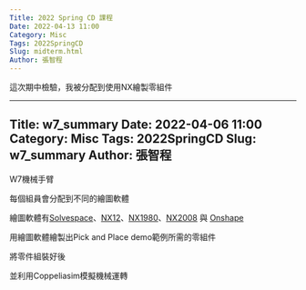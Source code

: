 ```yaml
---
Title: 2022 Spring CD 課程
Date: 2022-04-13 11:00
Category: Misc
Tags: 2022SpringCD
Slug: midterm.html
Author: 張智程
---
```


這次期中檢驗，我被分配到使用NX繪製零組件

<!-- PELICAN_END_SUMMARY -->
---
Title: w7_summary
Date: 2022-04-06 11:00
Category: Misc
Tags: 2022SpringCD
Slug: w7_summary
Author: 張智程
---

W7機械手臂

每個組員會分配到不同的繪圖軟體

繪圖軟體有[Solvespace]、[NX12]、[NX1980]、[NX2008] 與 [Onshape]

用繪圖軟體繪製出Pick and Place demo範例所需的零組件

將零件組裝好後

並利用Coppeliasim模擬機械運轉

<!-- PELICAN_END_SUMMARY -->

[Solvespace]:https://solvespace.com/index.pl
[NX12]:https://mde.tw/cd2022_guide/content/NX12.html
[NX1980]:https://mde.tw/cd2022_guide/content/NX1980.html
[NX2008]:https://mde.tw/cd2022_guide/content/NX2008.html
[Onshape]:https://www.onshape.com/en/

